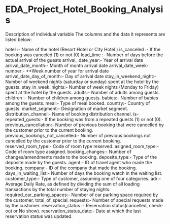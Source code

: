 # EDA_Project_Hotel_Booking_Analysis
Description of individual variable
The columns and the data it represents are listed below:

hotel :- Name of the hotel (Resort Hotel or City Hotel )
is_canceled :- If the booking was canceled (1) or not (0)
lead_time :- Number of days before the actual arrival of the guests
arrival_ date_year:- Year of arrival date
arrival_date_month:- Month of month arrival date
arrival_date_week-number:- **Week number of year for arrival date
arrival_date_day_of_month:- Day of arrival date
stay_in_weekend_night:- Number of weekend nights (saturday or sunday) spent at the hotel by the guests.
stay_in_week_nights:- Number of week nights (Monday to Friday) spent at the hotel by the guests.
adults:- Number of adults among guests.
children :- Number of children among guests.
babies:- Number of babies among the guests.
meal:- Type of meal booked.
country:- Country of guests.
market_segment:- Designation of market segment.
distribution_channel:- Name of booking distribution channel.
is-repeated_guests:- If the booking was from a repeated guests (1) or not (0).
previous_cancellation:- Number of previous booking that were cancelled by the customer prior to the current booking.
previous_bookings_not_cancelled:- Number of previous bookings not cancelled by the customer prior to the current booking.
reserved_room_type:- Code of room type reserved.
asigned_room_type:- Code of room type assigned.
booking_changes:- Number of changes/amendments made to the booking.
deposite_type:- Type of the deposite made by the guests.
agent:- ID of travel agent who made the booking.
company:- ID of the company that made the booking.
days_in_waiting_list:- Number of days the booking watch in the waiting list.
customer_type:- Type of customer, assuming one of four categories.
adr:- Average Daily Rate, as defined by dividing the sum of all loading transactions by the total number of staying nights.
required_car_parking_spaces:- Number of car parking space required by the customer.
total_of_special_requests:- Number of special requests made by the customer.
reservation_status :- Reservation status(cancelled, check-out or No show).
reservation_status_date:- Date at which the last reservation status was updated.
